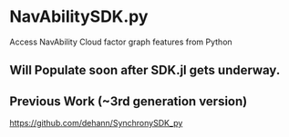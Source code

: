 # NavAbilitySDK.py
Access NavAbility Cloud factor graph features from Python


## Will Populate soon after SDK.jl gets underway.

## Previous Work (~3rd generation version)

https://github.com/dehann/SynchronySDK_py
